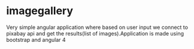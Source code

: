 # imagegallery
Very simple angular application where based on user input we connect to pixabay api and get the results(list of images).Application is made using bootstrap and angular 4

